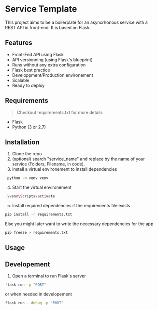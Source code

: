 # Service Template
This project aims to be a boilerplate for an asyncrhonous service with a REST API in front-end. It is based on Flask.

## Features
- Front-End API using Flask
- API versionning (using Flask's blueprint)
- Runs without any extra configuration
- Flask best practice
- Developpment/Production environement
- Scalable
- Ready to deploy


## Requirements
> Checkout requirements.txt for more details

- Flask
- Python (3 or 2.7)


## Installation
1. Clone the repo
2. (optional) search "service_name" and replace by the name of your service (Folders, Filename, in code).
3. Install a virtual environement to install dependencies
```bash
 python -m venv venv
```
4. Start the virtual environement
```bash
.\venv\Scripts\activate
```
5. Install required dependencies if the requirements file exists
```bash
pip install -r requirements.txt
```
Else you might later want to write the necessary dependencies for the app
```bash
pip freeze > requirements.txt
```


## Usage
## Developement
1. Open a  terminal to run Flask's server
```bash
flask run -p "PORT"
```
or when needed in developement
```bash
flask run --debug -p "PORT"
```

